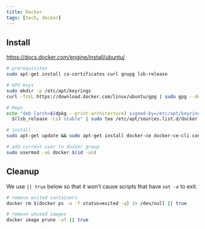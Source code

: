 ```yaml
---
title: Docker
tags: [tech, docker]
---
```


## Install

https://docs.docker.com/engine/install/ubuntu/

```bash
# prerequisites
sudo apt-get install ca-certificates curl gnupg lsb-release

# GPG keys
sudo mkdir -p /etc/apt/keyrings
curl -fsSL https://download.docker.com/linux/ubuntu/gpg | sudo gpg --dearmor -o /etc/apt/keyrings/docker.gpg

# Repo
echo "deb [arch=$(dpkg --print-architecture) signed-by=/etc/apt/keyrings/docker.gpg] https://download.docker.com/linux/ubuntu \
  $(lsb_release -cs) stable" | sudo tee /etc/apt/sources.list.d/docker.list > /dev/null

# install
sudo apt-get update && sudo apt-get install docker-ce docker-ce-cli containerd.io docker-compose-plugin

# add current user to docker group
sudo usermod -aG docker $(id -un)
```

## Cleanup

We use `|| true` below so that it won't cause scripts that have `set -e` to exit.
```bash
# remove exited containers
docker rm $(docker ps -a -f status=exited -q) 2> /dev/null || true

# remove unused images
docker image prune -af || true
```
